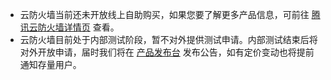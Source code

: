 - 云防火墙当前还未开放线上自助购买，如果您要了解更多产品信息，可前往 [腾讯云防火墙详情页](https://cloud.tencent.com/product/cfw) 查看。
- 云防火墙目前处于内部测试阶段，暂不对外提供测试申请。内部测试结束后将对外开放申请，届时我们将在 [产品发布台](https://cloud.tencent.com/product/events/25) 发布公告，如有定价变动也将提前通知存量用户。
